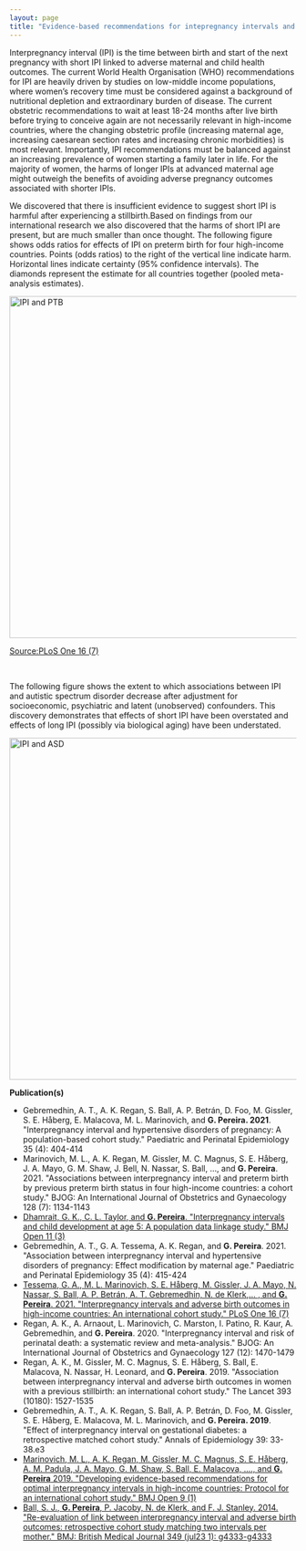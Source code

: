 ```yaml
---
layout: page
title: "Evidence-based recommendations for intepregnancy intervals and family planning"
---
```


Interpregnancy interval (IPI) is the time between birth and start of the next pregnancy with short IPI linked to adverse maternal and child health outcomes.  The current World Health Organisation (WHO) recommendations for IPI are heavily driven by studies on low-middle income populations, where women’s recovery time must be considered against a background of nutritional depletion and extraordinary burden of disease. The current obstetric recommendations to wait at least 18-24 months after live birth before trying to conceive again are not necessarily relevant in high-income countries, where the changing obstetric profile (increasing maternal age, increasing caesarean section rates and increasing chronic morbidities) is most relevant. Importantly, IPI recommendations must be balanced against an increasing prevalence of women starting a family later in life. For the majority of women, the harms of longer IPIs at advanced maternal age might outweigh the benefits of avoiding adverse pregnancy outcomes associated with shorter IPIs. 

We discovered that there is insufficient evidence to suggest short IPI is harmful after experiencing a stillbirth.Based on findings from our international research we also discovered that the harms of short IPI are present, but are much smaller than once thought. The following figure shows odds ratios for effects of IPI on preterm birth for four high-income countries. Points (odds ratios) to the right of the vertical line indicate harm. Horizontal lines indicate certainty (95% confidence intervals). The diamonds represent the estimate for all countries together (pooled meta-analysis estimates). 

<img src="https://journals.plos.org/plosone/article/figure/image?size=large&id=info:doi/10.1371/journal.pone.0255000.g001" width="600" alt="IPI and PTB">


[Source:PLoS One 16 (7)](https://journals.plos.org/plosone/article?id=10.1371/journal.pone.0255000)

<br>

The following figure shows the extent to which associations between IPI and autistic spectrum disorder decrease after adjustment for socioeconomic, psychiatric and latent (unobserved) confounders. This discovery demonstrates that effects of short IPI have been overstated and effects of long IPI (possibly via biological aging) have been understated.

<img src="https://gavinfpereira.github.io/assets/ipi and asd.mp4" width="600" alt="IPI and ASD">

<br>

**Publication(s)**
* Gebremedhin, A. T., A. K. Regan, S. Ball, A. P. Betrán, D. Foo, M. Gissler, S. E. Håberg, E. Malacova, M. L. Marinovich, and **G. Pereira. 2021**. "Interpregnancy interval and hypertensive disorders of pregnancy: A population-based cohort study." Paediatric and Perinatal Epidemiology 35 (4): 404-414
* Marinovich, M. L., A. K. Regan, M. Gissler, M. C. Magnus, S. E. Håberg, J. A. Mayo, G. M. Shaw, J. Bell, N. Nassar, S. Ball, ..., and **G. Pereira**. 2021. "Associations between interpregnancy interval and preterm birth by previous preterm birth status in four high-income countries: a cohort study." BJOG: An International Journal of Obstetrics and Gynaecology 128 (7): 1134-1143
* [Dhamrait, G. K., C. L. Taylor, and **G. Pereira**. "Interpregnancy intervals and child development at age 5: A population data linkage study." BMJ Open 11 (3)](https://bmjopen.bmj.com/content/11/3/e045319)
* Gebremedhin, A. T., G. A. Tessema, A. K. Regan, and **G. Pereira**. 2021. "Association between interpregnancy interval and hypertensive disorders of pregnancy: Effect modification by maternal age." Paediatric and Perinatal Epidemiology 35 (4): 415-424
* [Tessema, G. A., M. L. Marinovich, S. E. Håberg, M. Gissler, J. A. Mayo, N. Nassar, S. Ball, A. P. Betrán, A. T. Gebremedhin, N. de Klerk,... , and **G. Pereira**. 2021. "Interpregnancy intervals and adverse birth outcomes in high-income countries: An international cohort study." PLoS One 16 (7)](https://journals.plos.org/plosone/article?id=10.1371/journal.pone.0255000)
* Regan, A. K., A. Arnaout, L. Marinovich, C. Marston, I. Patino, R. Kaur, A. Gebremedhin, and **G. Pereira**. 2020. "Interpregnancy interval and risk of perinatal death: a systematic review and meta-analysis." BJOG: An International Journal of Obstetrics and Gynaecology 127 (12): 1470-1479
* Regan, A. K., M. Gissler, M. C. Magnus, S. E. Håberg, S. Ball, E. Malacova, N. Nassar, H. Leonard, and **G. Pereira**. 2019. "Association between interpregnancy interval and adverse birth outcomes in women with a previous stillbirth: an international cohort study." The Lancet 393 (10180): 1527-1535
* Gebremedhin, A. T., A. K. Regan, S. Ball, A. P. Betrán, D. Foo, M. Gissler, S. E. Håberg, E. Malacova, M. L. Marinovich, and **G. Pereira. 2019**. "Effect of interpregnancy interval on gestational diabetes: a retrospective matched cohort study." Annals of Epidemiology 39: 33-38.e3
* [Marinovich, M. L., A. K. Regan, M. Gissler, M. C. Magnus, S. E. Håberg, A. M. Padula, J. A. Mayo, G. M. Shaw, S. Ball, E. Malacova, ...., and **G. Pereira** 2019. "Developing evidence-based recommendations for optimal interpregnancy intervals in high-income countries: Protocol for an international cohort study." BMJ Open 9 (1)](https://bmjopen.bmj.com/content/9/1/e027941)
* [Ball, S. J., **G. Pereira**, P. Jacoby, N. de Klerk, and F. J. Stanley. 2014. "Re-evaluation of link between interpregnancy interval and adverse birth outcomes: retrospective cohort study matching two intervals per mother." BMJ: British Medical Journal 349 (jul23 1): g4333-g4333](https://www.bmj.com/content/349/bmj.g4333.long)
